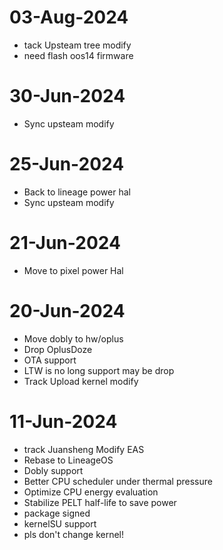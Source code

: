 # 03-Aug-2024
- tack Upsteam tree modify
- need flash oos14 firmware

# 30-Jun-2024
- Sync upsteam modify

# 25-Jun-2024
- Back to lineage power hal
- Sync upsteam modify

# 21-Jun-2024
- Move to pixel power Hal


# 20-Jun-2024
- Move dobly to hw/oplus
- Drop OplusDoze
- OTA support
- LTW is no long support may be drop
- Track Upload kernel modify

# 11-Jun-2024
- track Juansheng Modify EAS
- Rebase to LineageOS
- Dobly support
- Better CPU scheduler under thermal pressure
- Optimize CPU energy evaluation
- Stabilize PELT half-life to save power
- package signed
- kernelSU support
- pls don't change kernel!